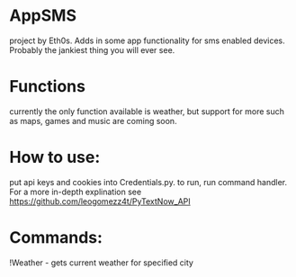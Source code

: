 # AppSMS
project by Eth0s. Adds in some app functionality for sms enabled devices. Probably the jankiest thing you will ever see.
# Functions
currently the only function available is weather, but support for more such as maps, games and music are coming soon. 
# How to use:
put api keys and cookies into Credentials.py. to run, run command handler. For a more in-depth explination see https://github.com/leogomezz4t/PyTextNow_API
# Commands:
!Weather - gets current weather for specified city
